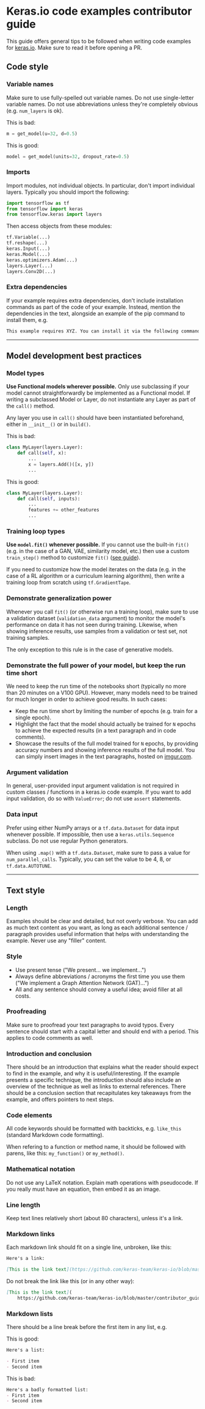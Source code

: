 # Keras.io code examples contributor guide

This guide offers general tips to be followed when writing code examples for [keras.io](https://keras.io).
Make sure to read it before opening a PR.


## Code style

### Variable names

Make sure to use fully-spelled out variable names. Do not use single-letter variable names.
Do not use abbreviations unless they're completely obvious (e.g. `num_layers` is ok).

This is bad:

```python
m = get_model(u=32, d=0.5)
```

This is good:

```python
model = get_model(units=32, dropout_rate=0.5)
```

### Imports

Import modules, not individual objects. In particular, don't import individual layers. Typically
you should import the following:

```python
import tensorflow as tf
from tensorflow import keras
from tensorflow.keras import layers
```

Then access objects from these modules:

```python
tf.Variable(...)
tf.reshape(...)
keras.Input(...)
keras.Model(...)
keras.optimizers.Adam(...)
layers.Layer(...)
layers.Conv2D(...)
```


### Extra dependencies

If your example requires extra dependencies, don't include installation commands as part of the code of your example.
Instead, mention the dependencies in the text, alongside an example of the pip command to install them, e.g.


```md
This example requires XYZ. You can install it via the following command: `pip install XYZ`
```

---

## Model development best practices

### Model types

**Use Functional models wherever possible.**
Only use subclassing if your model cannot straightforwardly be implemented as a Functional model.
If writing a subclassed Model or Layer, do not instantiate any Layer as part of the `call()` method.

Any layer you use in `call()` should have been instantiated beforehand, either in `__init__()` or in `build()`.

This is bad:

```python
class MyLayer(layers.Layer):
    def call(self, x):
        ...
        x = layers.Add()([x, y])
        ...
```

This is good:

```python
class MyLayer(layers.Layer):
    def call(self, inputs):
        ...
        features += other_features
        ...
```

### Training loop types

**Use `model.fit()` whenever possible.** If you cannot use the built-in `fit()`
(e.g. in the case of a GAN, VAE, similarity model, etc.) then use
a custom `train_step()` method to customize `fit()` ([see guide](https://keras.io/guides/customizing_what_happens_in_fit/)).

If you need to customize how the model iterates on the data (e.g. in the case of a RL algorithm or a curriculum learning algorithm),
then write a training loop from scratch using `tf.GradientTape`.


### Demonstrate generalization power

Whenever you call `fit()` (or otherwise run a training loop), make sure to
use a validation dataset (`validation_data` argument) to monitor the model's performance
on data it has not seen during training. Likewise, when showing inference results,
use samples from a validation or test set, not training samples.

The only exception to this rule is in the case of generative models.


### Demonstrate the full power of your model, but keep the run time short

We need to keep the run time of the notebooks short (typically no more than 20 minutes on a V100 GPU).
However, many models need to be trained for much longer in order to achieve good results. In such
cases:

- Keep the run time short by limiting the number of epochs (e.g. train for a single epoch).
- Highlight the fact that the model should actually be trained for `N` epochs to achieve the expected results
(in a text paragraph and in code comments).
- Showcase the results of the full model trained for `N` epochs, by providing accuracy numbers and showing
inference results of the full model. You can simply insert images in the text paragraphs, hosted on
[imgur.com](imgur.com).


### Argument validation

In general, user-provided input argument validation is not required in custom classes / functions in a keras.io code example.
If you want to add input validation, do so with `ValueError`; do not use `assert` statements.


### Data input

Prefer using either NumPy arrays or a `tf.data.Dataset` for data input whenever possible.
If impossible, then use a `keras.utils.Sequence` subclass. Do not use regular Python generators.

When using `.map()` with a `tf.data.Dataset`, make sure to pass a value for `num_parallel_calls`.
Typically, you can set the value to be 4, 8, or `tf.data.AUTOTUNE`.


---

## Text style

### Length

Examples should be clear and detailed, but not overly verbose. You can add as much text content as you want, as
long as each additional sentence / paragraph provides useful information that helps with understanding the example.
Never use any "filler" content.

### Style

- Use present tense ("We present... we implement...")
- Always define abbreviations / acronyms the first time you use them ("We implement a Graph Attention Network (GAT)...")
- All and any sentence should convey a useful idea; avoid filler at all costs.

### Proofreading

Make sure to proofread your text paragraphs to avoid typos.
Every sentence should start with a capital letter and should end with a period. This applies to code comments as well.

### Introduction and conclusion

There should be an introduction that explains what the reader should expect to find in the example,
and why it is useful/interesting.
If the example presents a specific technique,
the introduction should also include an overview of the technique as well as links to external references.
There should be a conclusion section that recapitulates key takeaways from the example, and offers pointers to next steps.

### Code elements

All code keywords should be formatted with backticks, e.g. `like_this` (standard Markdown code formatting).

When refering to a function or method name, it should be followed with parens, like this: `my_function()` or `my_method()`.

### Mathematical notation

Do not use any LaTeX notation. Explain math operations with pseudocode.
If you really must have an equation, then embed it as an image.

### Line length

Keep text lines relatively short (about 80 characters), unless it's a link.

### Markdown links

Each markdown link should fit on a single line, unbroken, like this:

```md
Here's a link:

[This is the link text](https://github.com/keras-team/keras-io/blob/master/contributor_guide.md)
```

Do not break the link like this (or in any other way):

```md
[This is the link text](
    https://github.com/keras-team/keras-io/blob/master/contributor_guide.md)
```

### Markdown lists

There should be a line break before the first item in any list, e.g.

This is good:

```md
Here's a list:

- First item
- Second item
```

This is bad:

```md
Here's a badly formatted list:
- First item
- Second item
```
